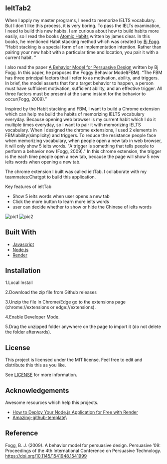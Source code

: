## IeltTab2
When l apply my master programs, l need to memorize IELTS vocabulary. But l don't like this process, it is very boring. To pass the IELTs examination,
l need to build this new habits. l am curious about how to build habits more easily, so l read the books [Atomic Habits](https://jamesclear.com/atomic-habits) written by james clear. In this books, he mentioned Habit stacking method which was created by [Bj Fogg](https://www.bjfogg.com/). “Habit stacking is a special form of an implementation intention. Rather than pairing your new habit with a particular time and location, you pair it with a current habit. ” 

l also read the paper [A Behavior Model for Persuasive Design](https://dl.acm.org/doi/10.1145/1541948.1541999) written by Bj Fogg. In this paper, he proposes the Foggy Behavior Model(FBM). “The FBM has three principal factors that I refer to as motivation, ability, and triggers. In brief, the model asserts that for a target behavior to happen, a person must have sufficient motivation, sufficient ability, and an effective trigger. All three factors must be present at the same instant for the behavior to occur(Fogg, 2009).” 

Inspired by the Habit stacking and FBM, l want to build a Chrome extension which can help me build the habits of memorizing IELTS vocabulary everyday. Because opening web browser is my current habit which l do it multiple times everyday, so l want to pair it with memorizing IELTS vocabulary. When l designed the chrome extensions, l used 2 elements in FBM:ability(simplicity) and triggers. To reduce the resistance people face when memorizing vocabulary, when people open a new tab in web browser, it will only show 5 ielts words. "A trigger is something that tells people to perform a behavior now (Fogg, 2009)." In this chrome extension, the trigger is the each time people open a new tab, because the page will show 5 new ielts words when opening a new tab.

The chrome extension l built was called ieltTab. l collaborate with my teammates:Chatgpt to build this application.

Key features of ieltTab

- Show 5 ielts words when user opens a new tab
- Click the more button to learn more ielts words
- user can decide whether to show or hide the Chinese of ielts words

![pic1](https://github.com/chrischenchen/ieltTab2/assets/19976775/cc8cd510-77e3-443f-aad7-a693258db475)
![pic2](https://github.com/chrischenchen/ieltTab2/assets/19976775/d89369b7-05d5-40eb-8252-0d623b674c18)

## Built With
- [Javascript](https://www.javascript.com/)
- [Node.js](https://nodejs.org/en/)
- [Render](https://render.com/)

## Installation
1.Local Install

2.Download the zip file from Github releases

3.Unzip the file
In Chrome/Edge go to the extensions page (chrome://extensions or edge://extensions).

4.Enable Developer Mode.

5.Drag the unzipped folder anywhere on the page to import it (do not delete the folder afterwards).

## License
This project is licensed under the MIT license. Feel free to edit and distribute this this as you like.

See [LICENSE](LICENSE) for more information.

## Acknowledgements
Awesome resources which help this projects.
- [How to Deploy Your Node.js Application for Free with Render](https://www.freecodecamp.org/news/how-to-deploy-nodejs-application-with-render/)
- [Amazing-github-template](https://github.com/dec0dOS/amazing-github-template/tree/main#license)\

## Reference
Fogg, B. J. (2009). A behavior model for persuasive design. Persuasive ’09: Proceedings of the 4th International Conference on Persuasive Technology. https://doi.org/10.1145/1541948.1541999
